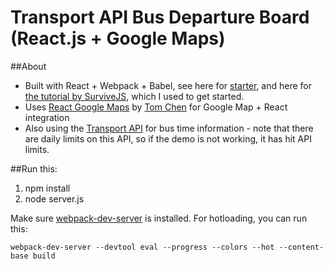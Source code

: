# Transport API Bus Departure Board (React.js + Google Maps)

##About
* Built with React + Webpack + Babel, see here for [starter](https://github.com/GraemeFulton/react-webpack-babel-starter), and here for [the tutorial by SurviveJS](http://survivejs.com/webpack/developing-with-webpack/automatic-browser-refresh/), which I used to get started.
* Uses [React Google Maps](https://github.com/tomchentw/react-google-maps) by [Tom Chen](https://github.com/tomchentw) for Google Map + React integration
* Also using the [Transport API](http://www.transportapi.com/) for bus time information - note that there are daily limits on this API, so if the demo is not working, it has hit API limits.

##Run this:
1. npm install
2. node server.js

Make sure [webpack-dev-server](https://webpack.github.io/docs/webpack-dev-server.html) is installed. For hotloading, you can run this:

`webpack-dev-server --devtool eval --progress --colors --hot --content-base build`




